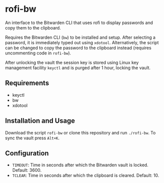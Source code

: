 # rofi-bw

An interface to the Bitwarden CLI that uses rofi to display passwords and copy
them to the clipboard.

Requires the Bitwarden CLI (`bw`) to be installed and setup. After selecting a
password, it is immediately typed out using `xdotool`. Alternatively, the
script can be changed to copy the password to the clipboard instead (requires
uncommenting code in `rofi-bw`).

After unlocking the vault the session key is stored using Linux key management
facility `keyctl` and is purged after 1 hour, locking the vault.

## Requirements

- keyctl
- bw
- xdotool

## Installation and Usage

Download the script `rofi-bw` or clone this repository and run `./rofi-bw`. To
sync the vault press `Alt+K`.

## Configuration

- `TIMEOUT`: Time in seconds after which the Bitwarden vault is locked. Default: 3600.
- `TCLEAR`: Time in seconds after which the clipboard is cleared. Default: 10.
